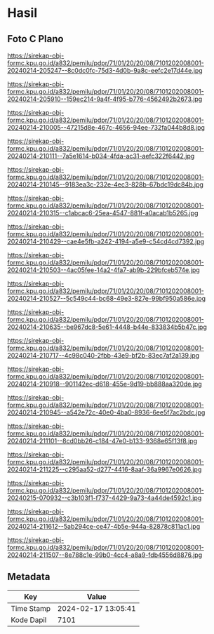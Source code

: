 # Hasil

## Foto C Plano

https://sirekap-obj-formc.kpu.go.id/a832/pemilu/pdpr/71/01/20/20/08/7101202008001-20240214-205247--8c0dc0fc-75d3-4d0b-9a8c-eefc2e17d44e.jpg

https://sirekap-obj-formc.kpu.go.id/a832/pemilu/pdpr/71/01/20/20/08/7101202008001-20240214-205910--159ec214-9a4f-4f95-b776-4562492b2673.jpg

https://sirekap-obj-formc.kpu.go.id/a832/pemilu/pdpr/71/01/20/20/08/7101202008001-20240214-210005--47215d8e-467c-4656-94ee-732fa044b8d8.jpg

https://sirekap-obj-formc.kpu.go.id/a832/pemilu/pdpr/71/01/20/20/08/7101202008001-20240214-210111--7a5e1614-b034-4fda-ac31-aefc322f6442.jpg

https://sirekap-obj-formc.kpu.go.id/a832/pemilu/pdpr/71/01/20/20/08/7101202008001-20240214-210145--9183ea3c-232e-4ec3-828b-67bdc19dc84b.jpg

https://sirekap-obj-formc.kpu.go.id/a832/pemilu/pdpr/71/01/20/20/08/7101202008001-20240214-210315--c1abcac6-25ea-4547-881f-a0acab1b5265.jpg

https://sirekap-obj-formc.kpu.go.id/a832/pemilu/pdpr/71/01/20/20/08/7101202008001-20240214-210429--cae4e5fb-a242-4194-a5e9-c54cd4cd7392.jpg

https://sirekap-obj-formc.kpu.go.id/a832/pemilu/pdpr/71/01/20/20/08/7101202008001-20240214-210503--4ac05fee-14a2-4fa7-ab9b-229bfceb574e.jpg

https://sirekap-obj-formc.kpu.go.id/a832/pemilu/pdpr/71/01/20/20/08/7101202008001-20240214-210527--5c549c44-bc68-49e3-827e-99bf950a586e.jpg

https://sirekap-obj-formc.kpu.go.id/a832/pemilu/pdpr/71/01/20/20/08/7101202008001-20240214-210635--be967dc8-5e61-4448-b44e-833834b5b47c.jpg

https://sirekap-obj-formc.kpu.go.id/a832/pemilu/pdpr/71/01/20/20/08/7101202008001-20240214-210717--4c98c040-2fbb-43e9-bf2b-83ec7af2a139.jpg

https://sirekap-obj-formc.kpu.go.id/a832/pemilu/pdpr/71/01/20/20/08/7101202008001-20240214-210918--901142ec-d618-455e-9d19-bb888aa320de.jpg

https://sirekap-obj-formc.kpu.go.id/a832/pemilu/pdpr/71/01/20/20/08/7101202008001-20240214-210945--a542e72c-40e0-4ba0-8936-6ee5f7ac2bdc.jpg

https://sirekap-obj-formc.kpu.go.id/a832/pemilu/pdpr/71/01/20/20/08/7101202008001-20240214-211101--8cd0bb26-c184-47e0-b133-9368e65f13f8.jpg

https://sirekap-obj-formc.kpu.go.id/a832/pemilu/pdpr/71/01/20/20/08/7101202008001-20240214-211225--c295aa52-d277-4416-8aaf-36a9967e0626.jpg

https://sirekap-obj-formc.kpu.go.id/a832/pemilu/pdpr/71/01/20/20/08/7101202008001-20240215-070932--c3b103f1-f737-4429-9a73-4a44de4592c1.jpg

https://sirekap-obj-formc.kpu.go.id/a832/pemilu/pdpr/71/01/20/20/08/7101202008001-20240214-211612--5ab294ce-ce47-4b5e-944a-82878c811ac1.jpg

https://sirekap-obj-formc.kpu.go.id/a832/pemilu/pdpr/71/01/20/20/08/7101202008001-20240214-211507--8e788c1e-99b0-4cc4-a8a9-fdb4556d8876.jpg


## Metadata

| Key        | Value               |
| ---------- | ------------------- |
| Time Stamp | 2024-02-17 13:05:41 |
| Kode Dapil | 7101                |



